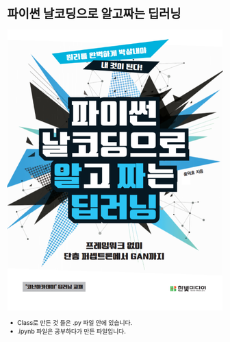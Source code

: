 # 파이썬 날코딩으로 알고짜는 딥러닝
![picture](images/알짜딥러닝_표지.png)


* Class로 만든 것 들은 .py 파일 안에 있습니다.
* .ipynb 파일은 공부하다가 만든 파일입니다.